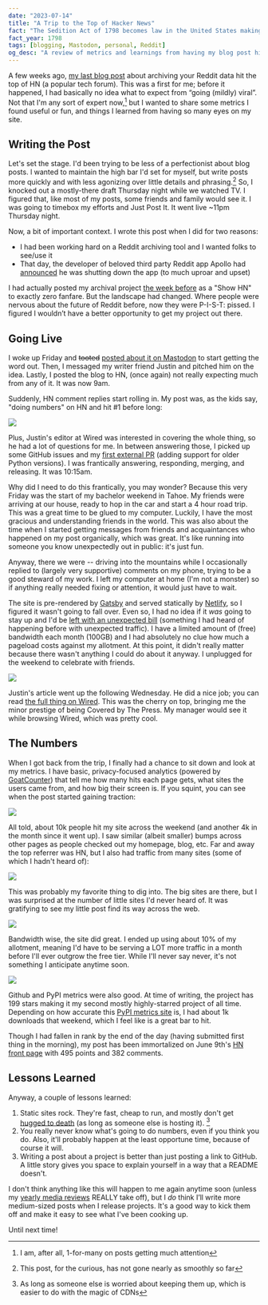 ```yaml
---
date: "2023-07-14"
title: "A Trip to the Top of Hacker News"
fact: "The Sedition Act of 1798 becomes law in the United States making it a federal crime to write, publish, or utter false or malicious statements about the United States government."
fact_year: 1798
tags: [blogging, Mastodon, personal, Reddit]
og_desc: "A review of metrics and learnings from having my blog post hit the top of Hacker News."
---
```


A few weeks ago, [my last blog post](/blog/post/archive-your-reddit-data/) about archiving your Reddit data hit the top of HN (a popular tech forum). This was a first for me; before it happened, I had basically no idea what to expect from “going (mildly) viral”. Not that I'm any sort of expert now,[^1] but I wanted to share some metrics I found useful or fun, and things I learned from having so many eyes on my site.

## Writing the Post

Let's set the stage. I'd been trying to be less of a perfectionist about blog posts. l wanted to maintain the high bar I'd set for myself, but write posts more quickly and with less agonizing over little details and phrasing.[^2] So, I knocked out a mostly-there draft Thursday night while we watched TV. I figured that, like most of my posts, some friends and family would see it. I was going to timebox my efforts and Just Post It. It went live ~11pm Thursday night.

Now, a bit of important context. I wrote this post when I did for two reasons:

- I had been working hard on a Reddit archiving tool and I wanted folks to see/use it
- That day, the developer of beloved third party Reddit app Apollo had [announced](https://old.reddit.com/r/apolloapp/comments/144f6xm/apollo_will_close_down_on_june_30th_reddits/) he was shutting down the app (to much uproar and upset)

I had actually posted my archival project [the week before](https://news.ycombinator.com/item?id=36062256) as a "Show HN" to exactly zero fanfare. But the landscape had changed. Where people were nervous about the future of Reddit before, now they were P-I-S-T: pissed. I figured I wouldn’t have a better opportunity to get my project out there.

## Going Live

I woke up Friday and ~~tooted~~ [posted about it on Mastodon](https://mastodon.social/@xavdid/110515041839938330) to start getting the word out. Then, I messaged my writer friend Justin and pitched him on the idea. Lastly, I posted the blog to HN, (once again) not really expecting much from any of it. It was now 9am.

Suddenly, HN comment replies start rolling in. My post was, as the kids say, "doing numbers" on HN and hit #1 before long:

![](./images/top-of-hn.png)

Plus, Justin's editor at Wired was interested in covering the whole thing, so he had a lot of questions for me. In between answering those, I picked up some GitHub issues and my [first external PR](https://github.com/xavdid/reddit-user-to-sqlite/pull/3) (adding support for older Python versions). I was frantically answering, responding, merging, and releasing. It was 10:15am.

Why did I need to do this frantically, you may wonder? Because this very Friday was the start of my bachelor weekend in Tahoe. My friends were arriving at our house, ready to hop in the car and start a 4 hour road trip. This was a great time to be glued to my computer. Luckily, I have the most gracious and understanding friends in the world. This was also about the time when I started getting messages from friends and acquaintances who happened on my post organically, which was great. It's like running into someone you know unexpectedly out in public: it's just fun.

Anyway, there we were -- driving into the mountains while I occasionally replied to (largely very supportive) comments on my phone, trying to be a good steward of my work. I left my computer at home (I'm not a monster) so if anything really needed fixing or attention, it would just have to wait.

The site is pre-rendered by [Gatsby](https://www.gatsbyjs.com/) and served statically by [Netlify](https://www.netlify.com/), so I figured it wasn't going to fall over. Even so, I had no idea if it _was_ going to stay up and I'd be [left with an unexpected bill](https://nitter.net/monicalent/status/1542076759675396097) (something I had heard of happening before with unexpected traffic). I have a limited amount of (free) bandwidth each month (100GB) and I had absolutely no clue how much a pageload costs against my allotment. At this point, it didn't really matter because there wasn't anything I could do about it anyway. I unplugged for the weekend to celebrate with friends.

![](./images/hiking.png)

Justin's article went up the following Wednesday. He did a nice job; you can read [the full thing on Wired](https://www.wired.com/story/how-to-download-your-reddit-data/). This was the cherry on top, bringing me the minor prestige of being Covered by The Press. My manager would see it while browsing Wired, which was pretty cool.

## The Numbers

When I got back from the trip, I finally had a chance to sit down and look at my metrics. I have basic, privacy-focused analytics (powered by [GoatCounter](https://www.goatcounter.com/)) that tell me how many hits each page gets, what sites the users came from, and how big their screen is. If you squint, you can see when the post started gaining traction:

![](./images/hits.png)

All told, about 10k people hit my site across the weekend (and another 4k in the month since it went up). I saw similar (albeit smaller) bumps across other pages as people checked out my homepage, blog, etc. Far and away the top referrer was HN, but I also had traffic from many sites (some of which I hadn't heard of):

![](./images/referrers.png)

This was probably my favorite thing to dig into. The big sites are there, but I was surprised at the number of little sites I'd never heard of. It was gratifying to see my little post find its way across the web.

![](./images/usage.png)

Bandwidth wise, the site did great. I ended up using about 10% of my allotment, meaning I'd have to be serving a LOT more traffic in a month before I'll ever outgrow the free tier. While I'll never say never, it's not something I anticipate anytime soon.

![](./images/pypi.png)

Github and PyPI metrics were also good. At time of writing, the project has 199 stars making it my second mostly highly-starred project of all time. Depending on how accurate this [PyPI metrics site](https://pypistats.org/packages/reddit-user-to-sqlite) is, I had about 1k downloads that weekend, which I feel like is a great bar to hit.

Though I had fallen in rank by the end of the day (having submitted first thing in the morning), my post has been immortalized on June 9th's [HN front page](https://news.ycombinator.com/front?day=2023-06-09) with 495 points and 382 comments.

## Lessons Learned

Anyway, a couple of lessons learned:

1. Static sites rock. They're fast, cheap to run, and mostly don't get [hugged to death](https://en.wikipedia.org/wiki/Slashdot_effect) (as long as someone else is hosting it). [^3]
2. You really never know what's going to do numbers, even if you think you do. Also, it'll probably happen at the least opportune time, because of course it will.
3. Writing a post about a project is better than just posting a link to GitHub. A little story gives you space to explain yourself in a way that a README doesn't.

I don't think anything like this will happen to me again anytime soon (unless my [yearly media reviews](/blog/tags/yearly-review) REALLY take off), but I _do_ think I’ll write more medium-sized posts when I release projects. It's a good way to kick them off and make it easy to see what I've been cooking up.

Until next time!

[^1]: I am, after all, 1-for-many on posts getting much attention
[^2]: This post, for the curious, has not gone nearly as smoothly so far
[^3]: As long as someone else is worried about keeping them up, which is easier to do with the magic of CDNs
